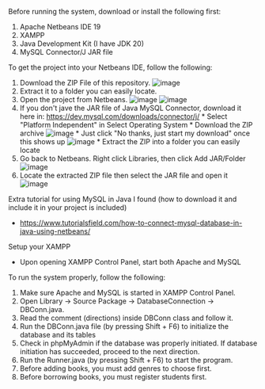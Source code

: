 Before running the system, download or install the following first:
  1. Apache Netbeans IDE 19
  2. XAMPP
  3. Java Development Kit (I have JDK 20)
  4. MySQL Connector/J JAR file 

To get the project into your Netbeans IDE, follow the following:
  1. Download the ZIP File of this repository.
![image](https://github.com/TheUnknownSky/JavaLibrary/assets/118141177/767e6981-ed3e-42b4-84d6-08a46560dc8c)
  2. Extract it to a folder you can easily locate.
  3. Open the project from Netbeans.
![image](https://github.com/TheUnknownSky/JavaLibrary/assets/118141177/572bf19a-1ef3-41e8-a86f-69344edc2950)
![image](https://github.com/TheUnknownSky/JavaLibrary/assets/118141177/c7eb45da-52d4-49fb-9d4e-5ebae18b0ff9)
  5. If you don't jave the JAR file of Java MySQL Connector, download it here in: https://dev.mysql.com/downloads/connector/j/
    * Select "Platform Independent" in Select Operating System
    * Download the ZIP archive 
![image](https://github.com/TheUnknownSky/JavaLibrary/assets/118141177/8ad6b247-430b-4333-95e3-f4040b3dde3d)
    * Just click "No thanks, just start my download" once this shows up
![image](https://github.com/TheUnknownSky/JavaLibrary/assets/118141177/d8fc1c0f-02ba-443d-89a2-c084dc768605)
    * Extract the ZIP into a folder you can easily locate
  6. Go back to Netbeans. Right click Libraries, then click Add JAR/Folder
![image](https://github.com/TheUnknownSky/JavaLibrary/assets/118141177/5d3a7639-dd86-4124-8ee5-024a381bba8e)
  7. Locate the extracted ZIP file then select the JAR file and open it
![image](https://github.com/TheUnknownSky/JavaLibrary/assets/118141177/df70b7d2-ac03-4b97-88bc-b6b90ecaeac4)

Extra tutorial for using MySQL in Java I found (how to download it and include it in your project is included)
  * https://www.tutorialsfield.com/how-to-connect-mysql-database-in-java-using-netbeans/

Setup your XAMPP
  * Upon opening XAMPP Control Panel, start both Apache and MySQL 

To run the system properly, follow the following:
  1. Make sure Apache and MySQL is started in XAMPP Control Panel.
  2. Open Library -> Source Package -> DatabaseConnection -> DBConn.java.
  3. Read the comment (directions) inside DBConn class and follow it.
  4. Run the DBConn.java file (by pressing Shift + F6) to initialize the database and its tables
  5. Check in phpMyAdmin if the database was properly initiated. If database initiation has succeeded, proceed to the next direction.
  6. Run the Runner.java (by pressing Shift + F6) to start the program.
  7. Before adding books, you must add genres to choose first.
  8. Before borrowing books, you must register students first.
